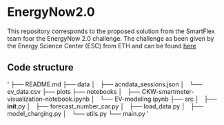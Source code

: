 # EnergyNow2.0
This repository corresponds to the proposed solution from the SmartFlex team foor the EnergyNow 2.0 challenge. The challenge as been given by the Energy Science Center (ESC) from ETH and can be found [here](https://esc.ethz.ch/events/energy-now/challenges.html)

## Code structure

'
├── README.md
├── data
│   ├── acndata_sessions.json
│   └── ev_data.csv
├── plots
├── notebooks
│   ├── CKW-smartmeter-visualization-notebook.ipynb
│   └── EV-modeling.ipynb
├── src
│   ├── __init__.py
│   ├── forecast_number_car.py
│   ├── load_data.py
│   ├── model_charging.py
│   └── utils.py
└── main.py
'